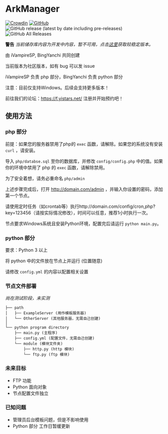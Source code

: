 # ArkManager
[![Crowdin](https://badges.crowdin.net/arkmanager/localized.svg)](https://translate.yistars.net/)
[![GitHub](https://img.shields.io/github/license/yistars/ArkManager)](./LICENSE)
![GitHub release (latest by date including pre-releases)](https://img.shields.io/github/v/release/yistars/ArkManager?include_prereleases)
![GitHub All Releases](https://img.shields.io/github/downloads/yistars/ArkManager/total)

**警告**
*当前储存库内容为开发中内容，暂不可用，点击[这里](https://github.com/yistars/ArkManager/releases)获取较稳定版本。*

由 iVampireSP, BingYanchi 共同创建

当前版本为社区版本，如有 bug 可以发 issue

iVampireSP 负责 php 部分，BingYanchi 负责 python 部分

注意：目前仅支持Windows。后续会支持更多版本！

前往我们的论坛：https://f.yistars.net/ 注册并开始预约吧！

## 使用方法
### php 部分
前提：如果您的服务器禁用了php的 `exec` 函数，请解除。如果您的系统没有安装 `curl` ，请安装。

导入 `php/databse.sql` 至你的数据库，并修改 `config/config.php` 中的值。如果你的环境中禁用了 php 的 `exec` 函数，请解除禁用。

为了安全着想，请务必重命名 `php/admin`

上述步骤完成后，打开 http://domain.com/admin ，并输入你设置的密码，添加第一个节点。

请使用定时任务（如crontab等）执行http://domain.com/config/cron,php?key=123456（请按实际情况修改），时间可以任意，推荐1小时执行一次。

节点要求Windows系统且安装Python环境，配置完后请运行 `python main.py`。

### python 部分
要求：Python 3 以上

将 python 中的文件放在节点上并运行 (位置随意)

请修改 `config.yml` 的内容以配置相关设置

### 节点文件部署
*尚在测试阶段，未实测*
```
├── path
│   ├── ExampleServer (用作模板服务器)
│   └── OtherServer (其他服务器，无需自己创建)
│
└── python program directory
    ├── main.py (主程序)
    ├── config.yml (配置文件，无需自己创建)
    └── module (模块文件夹)
        ├── http.py (http 模块)
        └── ftp.py (ftp 模块)
```

### 未来目标
* FTP 功能
* Python 面向对象
* 节点配置文件独立

### 已知问题
* 管理员后台模板问题，但是不影响使用
* Python 部分 工作日暂缓更新
